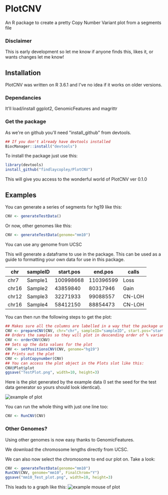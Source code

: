 # PlotCNV
An R package to create a pretty Copy Number Variant plot from a segments file

### Disclaimer 
This is early development so let me know if anyone finds this, likes it, or wants changes let me know!

## Installation

PlotCNV was written on R 3.6.1 and I've no idea if it works on older versions.

### Dependancies

It'll load/install ggplot2, GenomicFeatures and magrittr

### Get the package

As we're on github you'll need "install_github" from devtools.

```R
## If you don't already have devtools installed
BiocManager::install("devtools")
```
To install the package just use this:

```R
library(devtools)
install_github("findlaycopley/PlotCNV")
```

This will give you access to the wonderful world of PlotCNV ver 0.1.0

## Examples

You can generate a series of segments for hg19 like this:

```R
CNV <- generateTestData()
```

Or now, other genomes like this:

```R
CNV <- generateTestData(genome="mm10")
```

You can use any genome from UCSC

This will generate a dataframe to use in the package. This can be used as a guide to formatting your own data for use in this package.

chr | sampleID | start.pos | end.pos | calls
---|---|---|---|---
chr7 |	Sample1	| 100998668 |	110396599 |	Loss
chr16 |	Sample2	| 43859840 | 80317946 |	Gain
chr12	| Sample3 |	32271933 | 99088557 | CN-LOH
chr16 |	Sample4	| 58412150 | 88854473 | CN-LOH

You can then run the following steps to get the plot:

```R
## Makes sure all the columns are labelled in a way that the package understands
CNV <- prepareCNV(CNV, chr="chr", sampleID="sampleID", start.pos="start.pos", end.pos="end.pos", calls="calls")
## Orders the samples so they will plot in descending order of % variant bp
CNV <- orderCNV(CNV)
## Sets up the data values for the plot
CNV <- setPositionsCNV(CNV, genome="hg19")
## Prints out the plot
CNV <- plotCopynumber(CNV)
## You can access the plot object in the Plots slot like this:
CNV@Plot$plot
ggsave("TestPlot.png", width=10, height=3)
```
Here is the plot generated by the example data (I set the seed for the test data generator so yours should look identical).

![example of plot](https://github.com/findlaycopley/PlotCNV/blob/master/TestPlot.png)

You can run the whole thing with just one line too:

```R
CNV <- RunCNV(CNV)
```

### Other Genomes?

Using other genomes is now easy thanks to GenomicFeatures.

We download the chromosome lengths directly from UCSC.

We can also now select the chromosome to end our plot on. Take a look:

```R
CNV <- generateTestData(genome="mm10")
RunCNV(CNV, genome="mm10", FinalChrom="Y")
ggsave("mm10_Test_plot.png", width=10, height=3)
```

This leads to a graph like this:
![example mouse of plot](https://github.com/findlaycopley/PlotCNV/blob/master/mm10_Test_plot.png)
